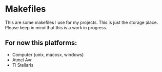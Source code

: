 Makefiles
=========

This are some makefiles I use for my projects.
This is just the storage place. Please keep in mind that this is a work in progress.

For now this platforms:
---------
* Computer (unix, macosx, windows)
* Atmel Avr
* Ti Stellaris
